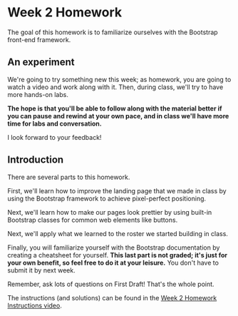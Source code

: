 # Week 2 Homework

The goal of this homework is to familiarize ourselves with the Bootstrap front-end framework.

## An experiment

We're going to try something new this week; as homework, you are going to watch a video and work along with it. Then, during class, we'll try to have more hands-on labs.

**The hope is that you'll be able to follow along with the material better if you can pause and rewind at your own pace, and in class we'll have more time for labs and conversation.**

I look forward to your feedback!

## Introduction

There are several parts to this homework.

First, we'll learn how to improve the landing page that we made in class by using the Bootstrap framework to achieve pixel-perfect positioning.

Next, we'll learn how to make our pages look prettier by using built-in Bootstrap classes for common web elements like buttons.

Next, we'll apply what we learned to the roster we started building in class.

Finally, you will familiarize yourself with the Bootstrap documentation by creating a cheatsheet for yourself. **This last part is not graded; it's just for your own benefit, so feel free to do it at your leisure.** You don't have to submit it by next week.

Remember, ask lots of questions on First Draft! That's the whole point.

The instructions (and solutions) can be found in the [Week 2 Homework Instructions video](http://dsgn425-s15.github.io/videos/week_2_hw_instructions.html).
